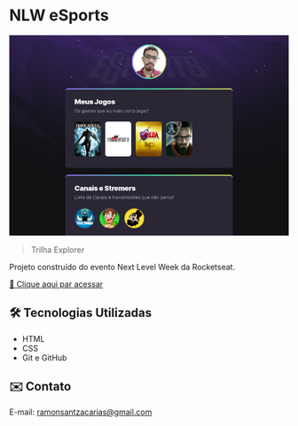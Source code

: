 # NLW eSports

![preview](./.github/preview.png)

> Trilha Explorer

Projeto construído do evento Next Level Week da Rocketseat.

[🔗 Clique aqui par acessar](https://ramonzacarias.github.io/nlw-esports-2022)


## 🛠️ Tecnologias Utilizadas

- HTML
- CSS
- Git e GitHub


## ✉️ Contato

E-mail: ramonsantzacarias@gmail.com